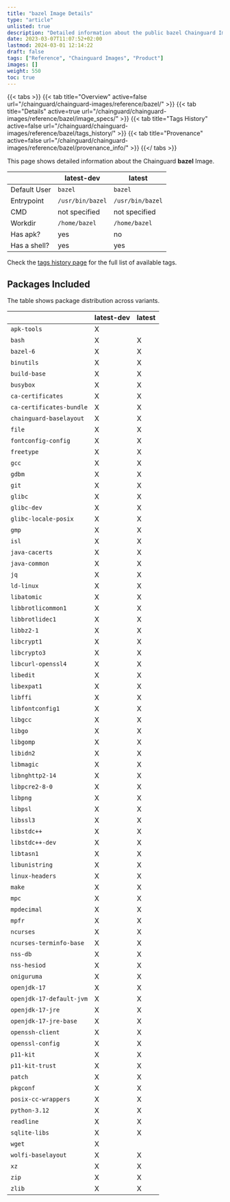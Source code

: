 ```yaml
---
title: "bazel Image Details"
type: "article"
unlisted: true
description: "Detailed information about the public bazel Chainguard Image."
date: 2023-03-07T11:07:52+02:00
lastmod: 2024-03-01 12:14:22
draft: false
tags: ["Reference", "Chainguard Images", "Product"]
images: []
weight: 550
toc: true
---
```


{{< tabs >}}
{{< tab title="Overview" active=false url="/chainguard/chainguard-images/reference/bazel/" >}}
{{< tab title="Details" active=true url="/chainguard/chainguard-images/reference/bazel/image_specs/" >}}
{{< tab title="Tags History" active=false url="/chainguard/chainguard-images/reference/bazel/tags_history/" >}}
{{< tab title="Provenance" active=false url="/chainguard/chainguard-images/reference/bazel/provenance_info/" >}}
{{</ tabs >}}

This page shows detailed information about the Chainguard **bazel** Image.

|              | latest-dev       | latest           |
|--------------|------------------|------------------|
| Default User | `bazel`          | `bazel`          |
| Entrypoint   | `/usr/bin/bazel` | `/usr/bin/bazel` |
| CMD          | not specified    | not specified    |
| Workdir      | `/home/bazel`    | `/home/bazel`    |
| Has apk?     | yes              | no               |
| Has a shell? | yes              | yes              |

Check the [tags history page](/chainguard/chainguard-images/reference/bazel/tags_history/) for the full list of available tags.

## Packages Included
The table shows package distribution across variants.

|                          | latest-dev | latest |
|--------------------------|------------|--------|
| `apk-tools`              | X          |        |
| `bash`                   | X          | X      |
| `bazel-6`                | X          | X      |
| `binutils`               | X          | X      |
| `build-base`             | X          | X      |
| `busybox`                | X          | X      |
| `ca-certificates`        | X          | X      |
| `ca-certificates-bundle` | X          | X      |
| `chainguard-baselayout`  | X          | X      |
| `file`                   | X          | X      |
| `fontconfig-config`      | X          | X      |
| `freetype`               | X          | X      |
| `gcc`                    | X          | X      |
| `gdbm`                   | X          | X      |
| `git`                    | X          | X      |
| `glibc`                  | X          | X      |
| `glibc-dev`              | X          | X      |
| `glibc-locale-posix`     | X          | X      |
| `gmp`                    | X          | X      |
| `isl`                    | X          | X      |
| `java-cacerts`           | X          | X      |
| `java-common`            | X          | X      |
| `jq`                     | X          | X      |
| `ld-linux`               | X          | X      |
| `libatomic`              | X          | X      |
| `libbrotlicommon1`       | X          | X      |
| `libbrotlidec1`          | X          | X      |
| `libbz2-1`               | X          | X      |
| `libcrypt1`              | X          | X      |
| `libcrypto3`             | X          | X      |
| `libcurl-openssl4`       | X          | X      |
| `libedit`                | X          | X      |
| `libexpat1`              | X          | X      |
| `libffi`                 | X          | X      |
| `libfontconfig1`         | X          | X      |
| `libgcc`                 | X          | X      |
| `libgo`                  | X          | X      |
| `libgomp`                | X          | X      |
| `libidn2`                | X          | X      |
| `libmagic`               | X          | X      |
| `libnghttp2-14`          | X          | X      |
| `libpcre2-8-0`           | X          | X      |
| `libpng`                 | X          | X      |
| `libpsl`                 | X          | X      |
| `libssl3`                | X          | X      |
| `libstdc++`              | X          | X      |
| `libstdc++-dev`          | X          | X      |
| `libtasn1`               | X          | X      |
| `libunistring`           | X          | X      |
| `linux-headers`          | X          | X      |
| `make`                   | X          | X      |
| `mpc`                    | X          | X      |
| `mpdecimal`              | X          | X      |
| `mpfr`                   | X          | X      |
| `ncurses`                | X          | X      |
| `ncurses-terminfo-base`  | X          | X      |
| `nss-db`                 | X          | X      |
| `nss-hesiod`             | X          | X      |
| `oniguruma`              | X          | X      |
| `openjdk-17`             | X          | X      |
| `openjdk-17-default-jvm` | X          | X      |
| `openjdk-17-jre`         | X          | X      |
| `openjdk-17-jre-base`    | X          | X      |
| `openssh-client`         | X          | X      |
| `openssl-config`         | X          | X      |
| `p11-kit`                | X          | X      |
| `p11-kit-trust`          | X          | X      |
| `patch`                  | X          | X      |
| `pkgconf`                | X          | X      |
| `posix-cc-wrappers`      | X          | X      |
| `python-3.12`            | X          | X      |
| `readline`               | X          | X      |
| `sqlite-libs`            | X          | X      |
| `wget`                   | X          |        |
| `wolfi-baselayout`       | X          | X      |
| `xz`                     | X          | X      |
| `zip`                    | X          | X      |
| `zlib`                   | X          | X      |

